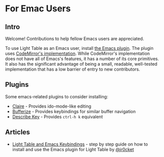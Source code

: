 # For Emac Users

## Intro

Welcome! Contributions to help fellow Emacs users are appreciated.

To use Light Table as an Emacs user, install [the Emacs plugin](https://github.com/LightTable/Emacs). The plugin uses [CodeMirror's implementation](https://github.com/codemirror/CodeMirror/blob/master/keymap/emacs.js). While CodeMirror's implementation does not have all of Emacs's features, it has a number of its core primitives. It also has the significant advantage of being a small, readable, well-tested implementation that has a low barrier of entry to new contributors.

## Plugins


Some emacs-related plugins to consider installing:

* [Claire](https://github.com/joshuafcole/Claire) - Provides ido-mode-like editing
* [Bufferize](https://github.com/Frozenlock/Bufferize) - Provides keybindings for similar buffer navigation
* [Describe Key](https://github.com/Frozenlock/describe-key) - Provides `ctrl-h k` equivalent

## Articles
* [Light Table and Emacs Keybindings](http://jr0cket.co.uk/2015/01/clojure-with-lighttable-in-emacs-mode.html) - step by step guide on how to install and use the Emacs plugin for Light Table by [@jr0cket](https://twitter.com/jr0cket)
